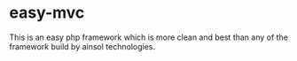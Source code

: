 # easy-mvc
This is an easy php framework which is more clean and best than any of the framework build by ainsol technologies. 
